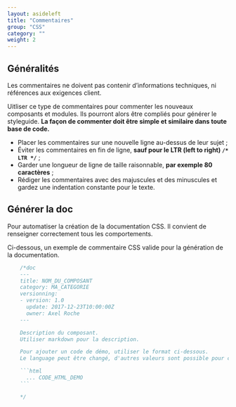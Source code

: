 ```yaml
---
layout: asideleft
title: "Commentaires"
group: "CSS"
category: ""
weight: 2
---
```


## Généralités

Les commentaires ne doivent pas contenir d’informations techniques, ni références aux exigences client.

Uitliser ce type de commentaires pour commenter les nouveaux composants et modules. Ils pourront alors être compliés pour générer le styleguide. **La façon de commenter doit être simple et similaire dans toute base de code.**

* Placer les commentaires sur une nouvelle ligne au-dessus de leur sujet ;
* Éviter les commentaires en fin de ligne, **sauf pour le LTR (left to right) `/* LTR */`** ;
* Garder une longueur de ligne de taille raisonnable, **par exemple 80 caractères** ;
* Rédiger les commentaires avec des majuscules et des minuscules et gardez une indentation constante pour le texte.

## Générer la doc

Pour automatiser la création de la documentation CSS. Il convient de renseigner correctement tous les comportements.  

Ci-dessous, un exemple de commentaire CSS valide pour la génération de la documentation.

```css
    /*doc
    ---
    title: NOM_DU_COMPOSANT
    category: MA_CATEGORIE
    versionning:
    - version: 1.0
      update: 2017-12-23T10:00:00Z
      owner: Axel Roche
    ---

    Description du composant.
    Utiliser markdown pour la description.

    Pour ajouter un code de démo, utiliser le format ci-dessous.
    Le language peut être changé, d'autres valeurs sont possible pour coloriser le code.

    ```html
      ... CODE_HTML_DEMO
    ```

    */
```
